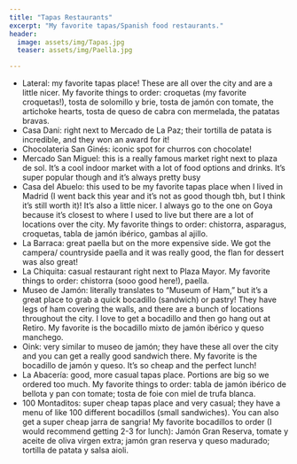```yaml
---
title: "Tapas Restaurants"
excerpt: "My favorite tapas/Spanish food restaurants."
header:
  image: assets/img/Tapas.jpg
  teaser: assets/img/Paella.jpg

---
```


* Lateral: my favorite tapas place! These are all over the city and are a little nicer. My favorite things to order: croquetas (my favorite croquetas!), tosta de solomillo y brie, tosta de jamón con tomate, the artichoke hearts, tosta de queso de cabra con mermelada, the patatas bravas. 
* Casa Dani: right next to Mercado de La Paz; their tortilla de patata is incredible, and they won an award for it!
* Chocolateria San Ginés: iconic spot for churros con chocolate!
* Mercado San Miguel: this is a really famous market right next to plaza de sol. It’s a cool indoor market with a lot of food options and drinks. It’s super popular though and it’s always pretty busy
* Casa del Abuelo: this used to be my favorite tapas place when I lived in Madrid (I went back this year and it’s not as good though tbh, but I think it’s still worth it)! It’s also a little nicer. I always go to the one on Goya because it’s closest to where I used to live but there are a lot of locations over the city. My favorite things to order: chistorra, asparagus, croquetas, tabla de jamón ibérico, gambas al ajillo. 
* La Barraca: great paella but on the more expensive side. We got the campera/ countryside paella and it was really good, the flan for dessert was also great! 
* La Chiquita: casual restaurant right next to Plaza Mayor. My favorite things to order: chistorra (sooo good here!), paella. 
* Museo de Jamón: literally translates to “Museum of Ham,” but it’s a great place to grab a quick bocadillo (sandwich) or pastry! They have legs of ham covering the walls, and there are a bunch of locations throughout the city. I love to get a bocadillo and then go hang out at Retiro. My favorite is the bocadillo mixto de jamón ibérico y queso manchego. 
* Oink: very similar to museo de jamón; they have these all over the city and you can get a really good sandwich there. My favorite is the bocadillo de jamón y queso. It’s so cheap and the perfect lunch! 
* La Abacería: good, more casual tapas place. Portions are big so we ordered too much. My favorite things to order: tabla de jamón ibérico de bellota y pan con tomate; tosta de foie con miel de trufa blanca. 
* 100 Montaditos: super cheap tapas place and very casual; they have a menu of like 100 different bocadillos (small sandwiches). You can also get a super cheap jarra de sangria! My favorite bocadillos to order (I would recommend getting 2-3 for lunch): Jamón Gran Reserva, tomate y aceite de oliva virgen extra; jamón gran reserva y queso madurado; tortilla de patata y salsa aioli. 
 

